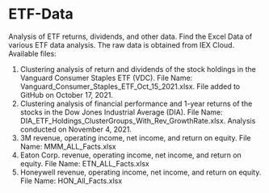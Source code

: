 # ETF-Data
Analysis of ETF returns, dividends, and other data.
Find the Excel Data of various ETF data analysis. 
The raw data is obtained from IEX Cloud. 
Available files:
1. Clustering analysis of return and dividends of the stock holdings in the Vanguard Consumer Staples ETF (VDC). File Name: Vanguard_Consumer_Staples_ETF_Oct_15_2021.xlsx. File added to GitHub on October 17, 2021.    
2. Clustering analysis of financial performance and 1-year returns of the stocks in the Dow Jones Industrial Average (DIA). File Name: DIA_ETF_Holdings_ClusterGroups_With_Rev_GrowthRate.xlsx. Analysis conducted on November 4, 2021.   
3. 3M revenue, operating income, net income, and return on equity. File Name: MMM_ALL_Facts.xlsx
4. Eaton Corp. revenue, operating income, net income, and return on equity. File Name: ETN_ALL_Facts.xlsx
5. Honeywell revenue, operating income, net income, and return on equity. File Name: HON_All_Facts.xlsx
